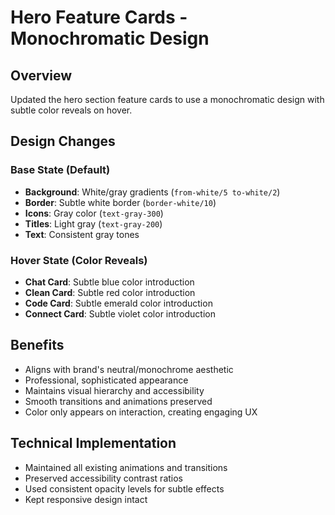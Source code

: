 # Hero Feature Cards - Monochromatic Design

## Overview

Updated the hero section feature cards to use a monochromatic design with subtle color reveals on hover.

## Design Changes

### Base State (Default)

- **Background**: White/gray gradients (`from-white/5 to-white/2`)
- **Border**: Subtle white border (`border-white/10`)
- **Icons**: Gray color (`text-gray-300`)
- **Titles**: Light gray (`text-gray-200`)
- **Text**: Consistent gray tones

### Hover State (Color Reveals)

- **Chat Card**: Subtle blue color introduction
- **Clean Card**: Subtle red color introduction
- **Code Card**: Subtle emerald color introduction
- **Connect Card**: Subtle violet color introduction

## Benefits

- Aligns with brand's neutral/monochrome aesthetic
- Professional, sophisticated appearance
- Maintains visual hierarchy and accessibility
- Smooth transitions and animations preserved
- Color only appears on interaction, creating engaging UX

## Technical Implementation

- Maintained all existing animations and transitions
- Preserved accessibility contrast ratios
- Used consistent opacity levels for subtle effects
- Kept responsive design intact
